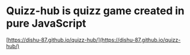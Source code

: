 # Quizz-hub is quizz game created in pure JavaScript
[https://dishu-87.github.io/quizz-hub/](https://dishu-87.github.io/quizz-hub/)
